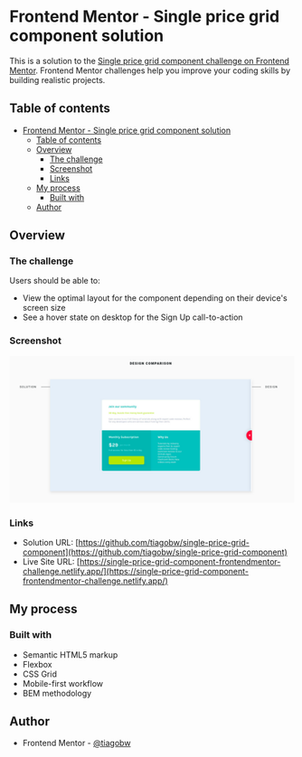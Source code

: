 # Frontend Mentor - Single price grid component solution

This is a solution to the [Single price grid component challenge on Frontend Mentor](https://www.frontendmentor.io/challenges/single-price-grid-component-5ce41129d0ff452fec5abbbc). Frontend Mentor challenges help you improve your coding skills by building realistic projects.

## Table of contents

- [Frontend Mentor - Single price grid component solution](#frontend-mentor---single-price-grid-component-solution)
  - [Table of contents](#table-of-contents)
  - [Overview](#overview)
    - [The challenge](#the-challenge)
    - [Screenshot](#screenshot)
    - [Links](#links)
  - [My process](#my-process)
    - [Built with](#built-with)
  - [Author](#author)

## Overview

### The challenge

Users should be able to:

- View the optimal layout for the component depending on their device's screen size
- See a hover state on desktop for the Sign Up call-to-action

### Screenshot

![](./screenshot.png)

### Links

- Solution URL: [https://github.com/tiagobw/single-price-grid-component](https://github.com/tiagobw/single-price-grid-component)
- Live Site URL: [https://single-price-grid-component-frontendmentor-challenge.netlify.app/](https://single-price-grid-component-frontendmentor-challenge.netlify.app/)

## My process

### Built with

- Semantic HTML5 markup
- Flexbox
- CSS Grid
- Mobile-first workflow
- BEM methodology

## Author

- Frontend Mentor - [@tiagobw](https://www.frontendmentor.io/profile/tiagobw)
